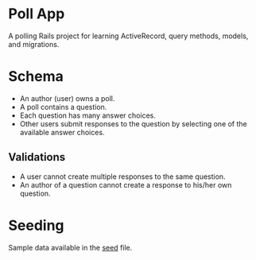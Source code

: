 # Poll App

A polling Rails project for learning ActiveRecord, query methods, models, and migrations.

# Schema

- An author (user) owns a poll.
- A poll contains a question.
- Each question has many answer choices.
- Other users submit responses to the question by selecting one of the available answer choices.

## Validations

- A user cannot create multiple responses to the same question.
- An author of a question cannot create a response to his/her own question.

# Seeding

Sample data available in the [seed](/db/seeds.rb) file.
